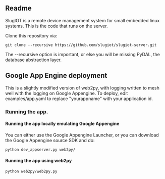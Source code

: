 ## Readme

SlugIOT is a remote device management system for small embedded linux systems.
This is the code that runs on the server.

Clone this repository via: 

    git clone --recursive https://github.com/slugiot/slugiot-server.git

The --recursive option is important, or else you will be missing PyDAL, the database abstraction layer. 

## Google App Engine deployment

This is a slightly modified version of web2py, with logging written to mesh well with the logging on Google Appengine.
To deploy, edit examples/app.yaml to replace "yourappname" with your application id. 

### Running the app.

#### Running the app locally emulating Google Appengine

You can either use the Google Appengine Launcher, or you can download the Google Appengine source SDK and do:

    python dev_appserver.py web2py/
    
#### Running the app using web2py

    python web2py/web2py.py

